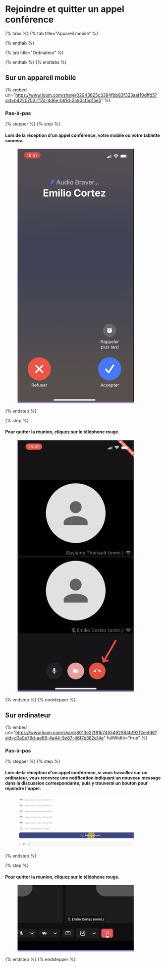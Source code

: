# Rejoindre et quitter un appel conférence

{% tabs %}
{% tab title="Appareil mobile" %}

{% endtab %}

{% tab title="Ordinateur" %}

{% endtab %}
{% endtabs %}



## Sur un appareil mobile

{% embed url="https://www.loom.com/share/02943825c3394fbb83f323aaf10dffd5?sid=b4220703-f17d-4d6e-b61d-2a90cf5d15e5" %}



### Pas-à-pas

{% stepper %}
{% step %}
#### Lors de la réception d'un appel conférence, votre mobile ou votre tablette sonnera.

<div align="left"><figure><img src="../../.gitbook/assets/rejoindre-et-quitter-un appel-sur-un-appareil-mobile - Recevoir un appel.png" alt="" width="375"><figcaption></figcaption></figure></div>
{% endstep %}

{% step %}
#### Pour quitter la réunion, cliquez sur le téléphone rouge.

<div align="left"><figure><img src="../../.gitbook/assets/rejoindre-et-quitter-un appel-sur-un-appareil-mobile - Quitter un appel.png" alt="" width="375"><figcaption></figcaption></figure></div>
{% endstep %}
{% endstepper %}

## Sur ordinateur

{% embed url="https://www.loom.com/share/8013e27f81b7455492984b192f2eefd6?sid=d3a0e76d-ae89-4a44-9e87-46f7e382e14e" fullWidth="true" %}

### Pas-à-pas

{% stepper %}
{% step %}
#### Lors de la réception d'un appel conférence, si vous travaillez sur un ordinateur, vous recevrez une notification indiquant un nouveau message dans la discussion correspondante, puis y trouverai un bouton pour rejoindre l'appel.

<div align="left"><figure><img src="../../.gitbook/assets/rejoindre-et-quitter-un-appel-sur-lordinateur - Rejoindre lappel.png" alt="" width="375"><figcaption></figcaption></figure></div>
{% endstep %}

{% step %}
#### Pour quitter la réunion, cliquez sur le téléphone rouge.

<div align="left"><figure><img src="../../.gitbook/assets/rejoindre-et-quitter-un-appel-sur-lordinateur - Quitter lappel.png" alt="" width="375"><figcaption></figcaption></figure></div>
{% endstep %}
{% endstepper %}
